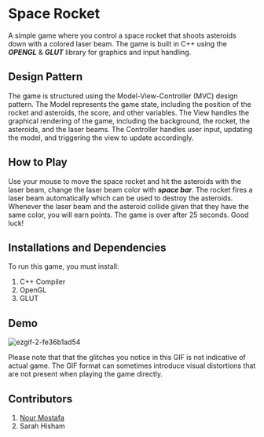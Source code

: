 # Space Rocket
A simple game where you control a space rocket that shoots asteroids down with a colored laser beam. 
The game is built in C++ using the ***OPENGL*** & ***GLUT*** library for graphics and input handling.

## Design Pattern

The game is structured using the Model-View-Controller (MVC) design pattern. The Model represents the game state, including the position of the rocket and asteroids, the score, and other variables. The View handles the graphical rendering of the game, including the background, the rocket, the asteroids, and the laser beams. The Controller handles user input, updating the model, and triggering the view to update accordingly.

## How to Play

Use your mouse to move the space rocket and hit the asteroids with the laser beam, change the laser beam color with ***space bar***. The rocket fires a laser beam automatically which can be used to destroy the asteroids. Whenever the laser beam and the asteroid collide given that they have the same color, you will earn points. The game is over after 25 seconds. Good luck!

## Installations and Dependencies

To run this game, you must install:
  1. C++ Compiler
  2. OpenGL
  3. GLUT 

## Demo

![ezgif-2-fe36b1ad54](https://github.com/sarahishamsaied/space-rocket-open-gl/assets/71923204/2851a0b2-e931-464d-ac16-51a98c0249e9)


Please note that that the glitches you notice in this GIF is not indicative of actual game.
The GIF format can sometimes introduce visual distortions that are not present when playing the game directly.


## Contributors
  1. [Nour Mostafa](https://github.com/Nourmoustafaa)
  2. Sarah Hisham 
